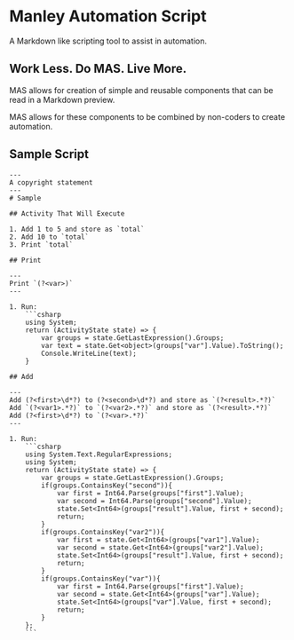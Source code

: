 # Manley Automation Script

A Markdown like scripting tool to assist in automation.

## Work Less. Do MAS. Live More.

MAS allows for creation of simple and reusable components that 
can be read in a Markdown preview. 

MAS allows for these components to be combined by non-coders
to create automation.

## Sample Script

```text
---
A copyright statement
---
# Sample

## Activity That Will Execute

1. Add 1 to 5 and store as `total`
2. Add 10 to `total`
3. Print `total`

## Print

---
Print `(?<var>)`
---

1. Run:
    ```csharp
    using System;
    return (ActivityState state) => {
        var groups = state.GetLastExpression().Groups;
        var text = state.Get<object>(groups["var"].Value).ToString();
        Console.WriteLine(text);
    }

## Add

---
Add (?<first>\d*?) to (?<second>\d*?) and store as `(?<result>.*?)`
Add `(?<var1>.*?)` to `(?<var2>.*?)` and store as `(?<result>.*?)`
Add (?<first>\d*?) to `(?<var>.*?)`
---

1. Run:
    ```csharp
    using System.Text.RegularExpressions;
    using System;
    return (ActivityState state) => {
        var groups = state.GetLastExpression().Groups;
        if(groups.ContainsKey("second")){
            var first = Int64.Parse(groups["first"].Value);
            var second = Int64.Parse(groups["second"].Value);
            state.Set<Int64>(groups["result"].Value, first + second);
            return;
        }
        if(groups.ContainsKey("var2")){
            var first = state.Get<Int64>(groups["var1"].Value);
            var second = state.Get<Int64>(groups["var2"].Value);
            state.Set<Int64>(groups["result"].Value, first + second);
            return;
        }
        if(groups.ContainsKey("var")){
            var first = Int64.Parse(groups["first"].Value);
            var second = state.Get<Int64>(groups["var"].Value);
            state.Set<Int64>(groups["var"].Value, first + second);
            return;
        }
    };
    ```
```